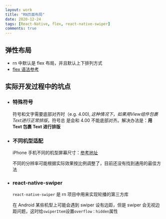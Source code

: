 ```yaml
---
layout: work
title: "RN页面布局"
date: 2020-12-24
tags: [React-Native, flex, react-native-swiper]
comments: true
---
```


## 弹性布局

- rn 中默认是 flex 布局，并且默认上下排列方式
- [flex 语法参考](http://www.ruanyifeng.com/blog/2015/07/flex-grammar.html)

## 实际开发过程中的坑点

- ### 特殊符号

  符号和文字需要底部对齐时（e.g. $4.00),这种情况下，如果用View组件包裹Text进行正常排版，$符号总 是会和 4.00 不能底部对齐。解决办法是：**用 Text 包裹 Text 进行排版**

- ### 不同机型适配

  iPhone 手机不同的机型屏幕尺寸：[参考地址](https://uiiiuiii.com/screen/)

  不同的分辨率可能根据实际效果按比例调整了，目前还没有找到通用的最佳方法

- ### react-native-swiper

  `react-native-swiper` 是 rn 项目中用来实现轮播的第三方库

  在 Android 某些机型上可能会遇到 swiper 设有边距，但是 swiper 会无视边距问题，这时给`swiperItem`设置`overflow：hidden`属性
